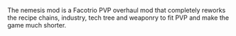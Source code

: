 The nemesis mod is a Facotrio PVP overhaul mod that completely reworks the recipe chains, industry, tech tree and weaponry to fit PVP and make the game much shorter.